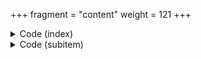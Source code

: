 +++
fragment = "content"
weight = 121
+++

<details><summary>Code (index)</summary>

```
+++
fragment = "items"
#disabled = false
date = "2017-10-04"
weight = 120
background = "secondary"

title = "Items Fragment with no content"
subtitle= "Column based items with icons"
#title_align = "left" # Default is center, can be left, right or center
+++
```
</details>

<details>
<summary>Code (subitem)</summary>

```
+++
weight = 10
#disabled = true

[asset]
  icon = "fas fa-random"
  url = "#"
+++
```
</details>
